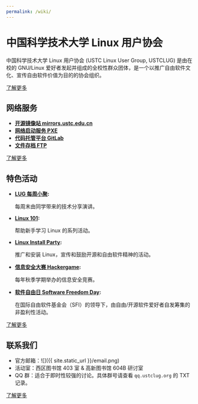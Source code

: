 ```yaml
---
permalink: /wiki/
---
```


# 中国科学技术大学 Linux 用户协会

中国科学技术大学 Linux 用户协会 (USTC Linux User Group, USTCLUG) 是由在校的 GNU/Linux 爱好者发起并组成的全校性群众团体，是一个以推广自由软件文化、宣传自由软件价值为目的的协会组织。

[了解更多](intro/)

## 网络服务

- **[开源镜像站 mirrors.ustc.edu.cn](lug/services/mirrors)**
- **[网络启动服务 PXE](lug/services/pxe)**
- **[代码托管平台 GitLab](lug/services/gitlab)**
- **[文件存档 FTP](lug/services/ftp)**

[了解更多](lug/services/)

## 特色活动

- **[LUG 每周小聚](lug/events/weeklyparty):**

  每周末由同学带来的技术分享演讲。

- **[Linux 101](lug/events/101):**

  帮助新手学习 Linux 的系列活动。

- **[Linux Install Party](lug/events/lip):**

  推广和安装 Linux，宣传和鼓励开源和自由软件精神的活动。

- **[信息安全大赛 Hackergame](lug/events/hackergame):**

  每年秋季学期举办的信息安全竞赛。

- **[软件自由日 Software Freedom Day](lug/events/sfd):**

  在国际自由软件基金会（SFI）的领导下，由自由/开源软件爱好者自发筹集的非盈利性活动。

[了解更多](lug/events)

## 联系我们

- 官方邮箱：![]({{ site.static_url }}/email.png)
- 活动室：西区图书馆 403 室 & 高新图书馆 604B 研讨室
- QQ 群：适合于即时性较强的讨论。具体群号请查看 `qq.ustclug.org` 的 TXT 记录。

[了解更多](lug/contact)
